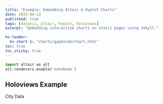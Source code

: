 ```yaml
---
title: "Example: Embedding Altair & Hvplot Charts"
date: 2019-04-13
published: true
tags: [dataviz, altair, hvplot, holoviews]
excerpt: "Embedding interactive charts on static pages using Jekyll."

hv-loader:
  hv-chart-1: "charts/gapminderChart.html"
toc: true
toc_sticky: true
---
```




```python
import altair as alt
alt.renderers.enable('notebook')
```

## Holoviews Example

City Data
<div id="hv-chart-1"></div>


